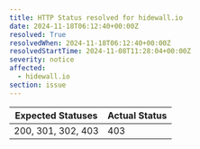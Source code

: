 ```yaml
---
title: HTTP Status resolved for hidewall.io
date: 2024-11-18T06:12:40+00:00Z
resolved: True
resolvedWhen: 2024-11-18T06:12:40+00:00Z
resolvedStartTime: 2024-11-08T11:28:04+00:00Z
severity: notice
affected:
  - hidewall.io
section: issue
---
```


| Expected Statuses | Actual Status  |
|-------------------|----------------|
| 200, 301, 302, 403 | 403 |
